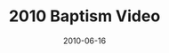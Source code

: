 ---
layout: media
category: media
title: "2010 Baptism Video"
date: 2010-06-16
description: "2010 Baptism Video"
tag: 
 - baptism
 - grace
 - lavish
video: "http://s3.amazonaws.com/crossroads-media/other-media/video/2010%20Baptism%20Recap.mp4"
video-poster: "http://s3.amazonaws.com/crossroads-media/images/Baptism_Still.jpg"
---